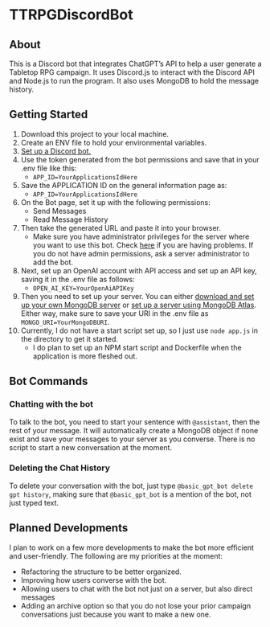 # TTRPGDiscordBot 
## About

This is a Discord bot that integrates ChatGPT’s API to help a user generate a Tabletop RPG campaign. It uses Discord.js to interact with the Discord API and Node.js to run the program. It also uses MongoDB to hold the message history.

## Getting Started

1. Download this project to your local machine.
2. Create an ENV file to hold your environmental variables.
3. [Set up a Discord bot.](https://discord.com/developers/docs/quick-start/getting-started)
4. Use the token generated from the bot permissions and save that in your .env file like this:
   - `APP_ID=YourApplicationsIdHere`
5. Save the APPLICATION ID on the general information page as:
   - `APP_ID=YourApplicationsIdHere`
6. On the Bot page, set it up with the following permissions:
   -  Send Messages
   -  Read Message History
7. Then take the generated URL and paste it into your browser.
   - Make sure you have administrator privileges for the server where you want to use this bot. Check [here](https://support.discord.com/hc/en-us/articles/206029707-How-do-I-set-up-Permissions-) if you are having problems. If you do not have admin permissions, ask a server administrator to add the bot.
8. Next, set up an OpenAI account with API access and set up an API key, saving it in the .env file as follows:
   - `OPEN_AI_KEY=YourOpenAiAPIKey`
9. Then you need to set up your server. You can either [download and set up your own MongoDB server](https://www.mongodb.com/try/download/community) or [set up a server using MongoDB Atlas](https://www.mongodb.com/atlas). Either way, make sure to save your URI in the .env file as `MONGO_URI=YourMongoDBURI`.
10. Currently, I do not have a start script set up, so I just use `node app.js` in the directory to get it started.
    - I do plan to set up an NPM start script and Dockerfile when the application is more fleshed out.

## Bot Commands

### Chatting with the bot

To talk to the bot, you need to start your sentence with `@assistant`, then the rest of your message. It will automatically create a MongoDB object if none exist and save your messages to your server as you converse. There is no script to start a new conversation at the moment.

### Deleting the Chat History

To delete your conversation with the bot, just type `@basic_gpt_bot delete gpt history`, making sure that `@basic_gpt_bot` is a mention of the bot, not just typed text.

## Planned Developments

I plan to work on a few more developments to make the bot more efficient and user-friendly. The following are my priorities at the moment:

- Refactoring the structure to be better organized.
- Improving how users converse with the bot.
- Allowing users to chat with the bot not just on a server, but also direct messages
- Adding an archive option so that you do not lose your prior campaign conversations just because you want to make a new one.